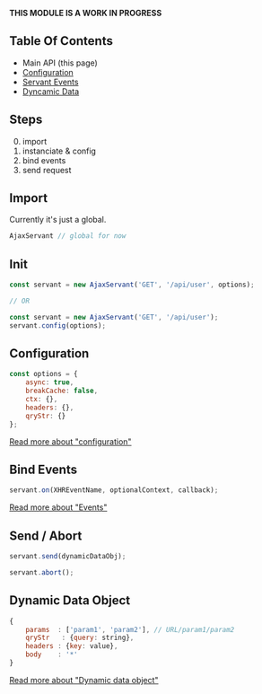 **THIS MODULE IS A WORK IN PROGRESS**

Table Of Contents
-----------------
* Main API (this page)
* [Configuration](./options.md)
* [Servant Events](./events.md)
* [Dyncamic Data](./dynamic-data.md)




Steps
-----
0. import
1. instanciate & config
2. bind events
3. send request




Import
------
Currently it's just a global.
```js
AjaxServant // global for now
```




Init
----
```js
const servant = new AjaxServant('GET', '/api/user', options);

// OR

const servant = new AjaxServant('GET', '/api/user');
servant.config(options);
```




Configuration
-------------
```js
const options = {
	async: true,
	breakCache: false,
	ctx: {},
	headers: {},
	qryStr: {}
};
```
[Read more about "configuration"](./configuration.md)




Bind Events
-----------
```js
servant.on(XHREventName, optionalContext, callback);
```
[Read more about "Events"](./events.md)




Send / Abort
------------
```js
servant.send(dynamicDataObj);

servant.abort();
```




Dynamic Data Object
-------------------
```js
{
	params  : ['param1', 'param2'], // URL/param1/param2
	qryStr   : {query: string},
	headers : {key: value},
	body    : '*'
}
```
[Read more about "Dynamic data object"](./dynamic-data.md)
